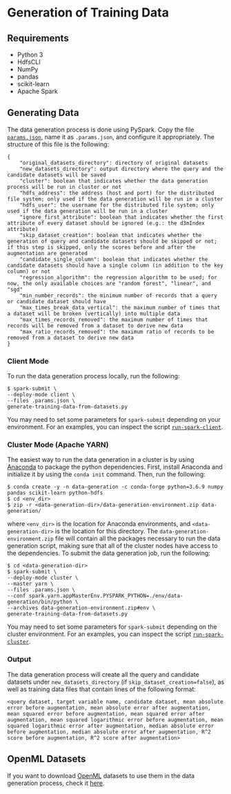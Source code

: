 # Generation of Training Data

## Requirements

* Python 3
* HdfsCLI
* NumPy
* pandas
* scikit-learn
* Apache Spark

## Generating Data

The data generation process is done using PySpark. Copy the file [`params.json`](params.json), name it as `.params.json`, and configure it appropriately. The structure of this file is the following:

```
{
    "original_datasets_directory": directory of original datasets
    "new_datasets_directory": output directory where the query and the candidate datasets will be saved
    "cluster": boolean that indicates whether the data generation process will be run in cluster or not
    "hdfs_address": the address (host and port) for the distributed file system; only used if the data generation will be run in a cluster
    "hdfs_user": the username for the distributed file system; only used if the data generation will be run in a cluster
    "ignore_first_attribute": boolean that indicates whether the first attribute of every dataset should be ignored (e.g.: the d3mIndex attribute)
    "skip_dataset_creation": boolean that indicates whether the generation of query and candidate datasets should be skipped or not; if this step is skipped, only the scores before and after the augmentation are generated
    "candidate_single_column": boolean that indicates whether the candidate datasets should have a single column (in addition to the key column) or not
    "regression_algorithm": the regression algorithm to be used; for now, the only available choices are "random forest", "linear", and "sgd"
    "min_number_records": the minimum number of records that a query or candidate dataset should have
    "max_times_break_data_vertical": the maximum number of times that a dataset will be broken (vertically) into multiple data
    "max_times_records_removed": the maximum number of times that records will be removed from a dataset to derive new data
    "max_ratio_records_removed": the maximum ratio of records to be removed from a dataset to derive new data
}
```

### Client Mode

To run the data generation process locally, run the following:

    $ spark-submit \
    --deploy-mode client \
    --files .params.json \
    generate-training-data-from-datasets.py

You may need to set some parameters for `spark-submit` depending on your environment. For an examples, you can inspect the script [`run-spark-client`](run-spark-client).

### Cluster Mode (Apache YARN)

The easiest way to run the data generation in a cluster is by using [Anaconda](https://www.anaconda.com/) to package the python dependencies. First, install Anaconda and initialize it by using the `conda init` command. Then, run the following:

    $ conda create -y -n data-generation -c conda-forge python=3.6.9 numpy pandas scikit-learn python-hdfs
    $ cd <env_dir>
    $ zip -r <data-generation-dir>/data-generation-environment.zip data-generation/

where `<env_dir>` is the location for Anaconda environments, and `<data-generation-dir>` is the location for this directory. The `data-generation-environment.zip` file will contain all the packages necessary to run the data generation script, making sure that all of the cluster nodes have access to the dependencies. To submit the data generation job, run the following:

    $ cd <data-generation-dir>
    $ spark-submit \
    --deploy-mode cluster \
    --master yarn \
    --files .params.json \
    --conf spark.yarn.appMasterEnv.PYSPARK_PYTHON=./env/data-generation/bin/python \
    --archives data-generation-environment.zip#env \
    generate-training-data-from-datasets.py

You may need to set some parameters for `spark-submit` depending on the cluster environment. For an examples, you can inspect the script [`run-spark-cluster`](run-spark-cluster).

### Output

The data generation process will create all the query and candidate datasets under `new_datasets_directory` (if `skip_dataset_creation=false`), as well as training data files that contain lines of the following format:

    <query dataset, target variable name, candidate dataset, mean absolute error before augmentation, mean absolute error after augmentation, mean squared error before augmentation, mean squared error after augmentation, mean squared logarithmic error before augmentation, mean squared logarithmic error after augmentation, median absolute error before augmentation, median absolute error after augmentation, R^2 score before augmentation, R^2 score after augmentation>

## OpenML Datasets

If you want to download [OpenML](https://www.openml.org/) datasets to use them in the data generation process, check it [here](openml-datasets).
